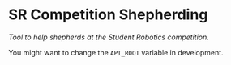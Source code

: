 # SR Competition Shepherding

_Tool to help shepherds at the Student Robotics competition._

You might want to change the `API_ROOT` variable in development.
